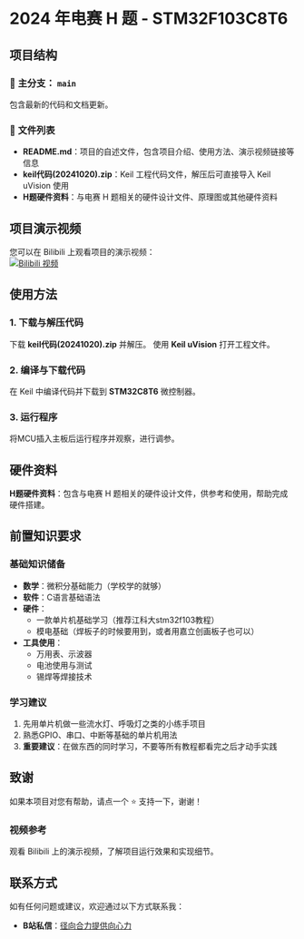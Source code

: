 # 2024 年电赛 H 题 - STM32F103C8T6

## 项目结构

### 📂 **主分支：** `main`
包含最新的代码和文档更新。

### 📄 **文件列表**
- **README.md**：项目的自述文件，包含项目介绍、使用方法、演示视频链接等信息
- **keil代码(20241020).zip**：Keil 工程代码文件，解压后可直接导入 Keil uVision 使用
- **H题硬件资料**：与电赛 H 题相关的硬件设计文件、原理图或其他硬件资料

## 项目演示视频

您可以在 Bilibili 上观看项目的演示视频：  
[![Bilibili 视频](https://img.shields.io/badge/Bilibili-观看视频-blue)](https://www.bilibili.com/video/BV1GL17YdE2c/?spm_id_from=333.1387.upload.video_card_click&vd_source=bbe3fc9e1c5ab53fe823c77c488ee8ca)

## 使用方法

### 1. **下载与解压代码**
下载 **keil代码(20241020).zip** 并解压。
使用 **Keil uVision** 打开工程文件。

### 2. **编译与下载代码**
在 Keil 中编译代码并下载到 **STM32C8T6** 微控制器。

### 3. **运行程序**
将MCU插入主板后运行程序并观察，进行调参。

## 硬件资料
**H题硬件资料**：包含与电赛 H 题相关的硬件设计文件，供参考和使用，帮助完成硬件搭建。

## 前置知识要求

### 基础知识储备
- **数学**：微积分基础能力（学校学的就够）
- **软件**：C语言基础语法
- **硬件**：
  - 一款单片机基础学习（推荐江科大stm32f103教程）
  - 模电基础（焊板子的时候要用到，或者用嘉立创画板子也可以）
- **工具使用**：
  - 万用表、示波器
  - 电池使用与测试
  - 锡焊等焊接技术

### 学习建议
1. 先用单片机做一些流水灯、呼吸灯之类的小练手项目
2. 熟悉GPIO、串口、中断等基础的单片机用法
3. **重要建议**：在做东西的同时学习，不要等所有教程都看完之后才动手实践

## 致谢
如果本项目对您有帮助，请点一个 ⭐️ 支持一下，谢谢！

### 视频参考
观看 Bilibili 上的演示视频，了解项目运行效果和实现细节。

## 联系方式
如有任何问题或建议，欢迎通过以下方式联系我：
- **B站私信**：[径向合力提供向心力](https://message.bilibili.com/?spm_id_from=333.1387.0.0#/whisper/mid1149548154)


